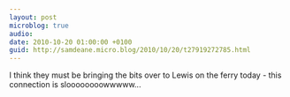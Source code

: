 ```yaml
---
layout: post
microblog: true
audio: 
date: 2010-10-20 01:00:00 +0100
guid: http://samdeane.micro.blog/2010/10/20/t27919272785.html
---
```

I think they must be bringing the bits over to Lewis on the ferry today - this connection is sloooooooowwwww...
